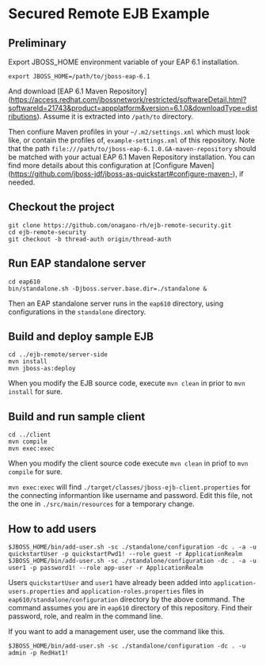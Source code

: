 Secured Remote EJB Example
==========================


Preliminary
-----------

Export JBOSS_HOME environment variable of your EAP 6.1 installation.

    export JBOSS_HOME=/path/to/jboss-eap-6.1

And download
[EAP 6.1 Maven Repository]
(https://access.redhat.com/jbossnetwork/restricted/softwareDetail.html?softwareId=21743&product=appplatform&version=6.1.0&downloadType=distributions).
Assume it is extracted into `/path/to` directory.

Then confiure Maven profiles in your `~/.m2/settings.xml` which must look
like, or contain the profiles of, `example-settings.xml` of this repository.
Note that the path `file:///path/to/jboss-eap-6.1.0.GA-maven-repository`
should be matched with your actual EAP 6.1 Maven Repository installation.
You can find more details about this configuration at
[Configure Maven]
(https://github.com/jboss-jdf/jboss-as-quickstart#configure-maven-),
if needed.


Checkout the project
--------------------

    git clone https://github.com/onagano-rh/ejb-remote-security.git
    cd ejb-remote-security
    git checkout -b thread-auth origin/thread-auth


Run EAP standalone server
-------------------------

    cd eap610
    bin/standalone.sh -Djboss.server.base.dir=./standalone &

Then an EAP standalone server runs in the `eap610` directory, using
configurations in the `standalone` directory.


Build and deploy sample EJB
---------------------------

    cd ../ejb-remote/server-side
    mvn install
    mvn jboss-as:deploy

When you modify the EJB source code, execute `mvn clean` in prior to
`mvn install` for sure.


Build and run sample client
---------------------------

    cd ../client
    mvn compile
    mvn exec:exec

When you modify the client source code execute `mvn clean` in priof to
`mvn compile` for sure.

`mvn exec:exec` will find `./target/classes/jboss-ejb-client.properties`
for the connecting informantion like username and password.
Edit this file, not the one in `./src/main/resources` for a temporary change.


How to add users
----------------

    $JBOSS_HOME/bin/add-user.sh -sc ./standalone/configuration -dc . -a -u quickstartUser -p quickstartPwd1! --role guest -r ApplicationRealm
    $JBOSS_HOME/bin/add-user.sh -sc ./standalone/configuration -dc . -a -u user1 -p password1! --role app-user -r ApplicationRealm

Users `quickstartUser` and `user1` have already been added into
`application-users.properties` and `application-roles.properties`
files in `eap610/standalone/configuration` directory by the above
command.  The command assumes you are in `eap610` directory of this
repository.
Find their password, role, and realm in the command line.

If you want to add a management user, use the command like this.

    $JBOSS_HOME/bin/add-user.sh -sc ./standalone/configuration -dc . -u admin -p RedHat1!
